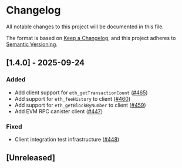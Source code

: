 # Changelog

All notable changes to this project will be documented in this file.

The format is based on [Keep a Changelog](https://keepachangelog.com/en/1.1.0/),
and this project adheres to [Semantic Versioning](https://semver.org/spec/v2.0.0.html).

## [1.4.0] - 2025-09-24

### Added

- Add client support for `eth_getTransactionCount` ([#465](https://github.com/dfinity/evm-rpc-canister/pull/465))
- Add support for `eth_feeHistory` to client ([#460](https://github.com/dfinity/evm-rpc-canister/pull/460))
- Add support for `eth_getBlockByNumber` to client ([#459](https://github.com/dfinity/evm-rpc-canister/pull/459))
- Add EVM RPC canister client ([#447](https://github.com/dfinity/evm-rpc-canister/pull/447))

### Fixed

- Client integration test infrastructure ([#448](https://github.com/dfinity/evm-rpc-canister/pull/448))


## [Unreleased]